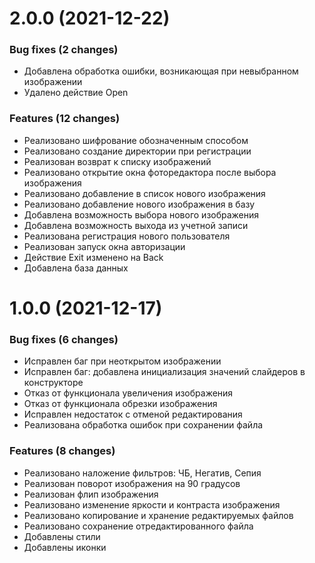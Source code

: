 # 2.0.0 (2021-12-22)

### Bug fixes (2 changes)

- Добавлена обработка ошибки, возникающая при невыбранном изображении
- Удалено действие Open

### Features (12 changes)

- Реализовано шифрование обозначенным способом
- Реализовано создание директории при регистрации
- Реализован возврат к списку изображений
- Реализовано открытие окна фоторедактора после выбора изображения
- Реализовано добавление в список нового изображения
- Реализовано добавление нового изображения в базу
- Добавлена возможность выбора нового изображения
- Добавлена возможность выхода из учетной записи
- Реализована регистрация нового пользователя
- Реализован запуск окна авторизации
- Действие Exit изменено на Back
- Добавлена база данных


# 1.0.0 (2021-12-17)


### Bug fixes (6 changes)

- Исправлен баг при неоткрытом изображении
- Исправлен баг: добавлена инициализация значений слайдеров в конструкторе
- Отказ от функционала увеличения изображения
- Отказ от функционала обрезки изображения
- Исправлен недостаток с отменой редактирования
- Реализована обработка ошибок при сохранении файла

### Features (8 changes)
- Реализовано наложение фильтров: ЧБ, Негатив, Сепия
- Реализован поворот изображения на 90 градусов
- Реализован флип изображения
- Реализовано изменение яркости и контраста изображения
- Реализовано копирование и хранение редактируемых файлов
- Реализовано сохранение отредактированного файла
- Добавлены стили
- Добавлены иконки
